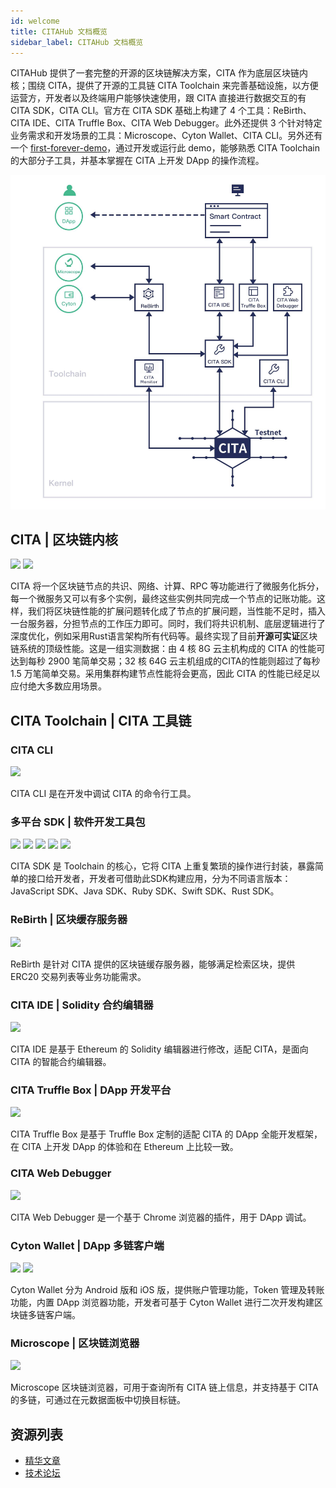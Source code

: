 ```yaml
---
id: welcome
title: CITAHub 文档概览
sidebar_label: CITAHub 文档概览
---
```


CITAHub 提供了一套完整的开源的区块链解决方案，CITA 作为底层区块链内核；围绕 CITA，提供了开源的工具链 CITA Toolchain 来完善基础设施，以方便运营方，开发者以及终端用户能够快速使用，跟 CITA 直接进行数据交互的有 CITA SDK，CITA CLI。官方在 CITA SDK 基础上构建了 4 个工具：ReBirth、CITA IDE、CITA Truffle Box、CITA Web Debugger。此外还提供 3 个针对特定业务需求和开发场景的工具：Microscope、Cyton Wallet、CITA CLI。另外还有一个 [first-forever-demo](https://github.com/citahub/first-forever-demo)，通过开发或运行此 demo，能够熟悉 CITA Toolchain 的大部分子工具，并基本掌握在 CITA 上开发 DApp 的操作流程。

![](assets/first-page.jpg)

## CITA | 区块链内核

[![](https://img.shields.io/badge/CITA-Documents-green.svg)](https://docs.citahub.com/zh-CN/cita/cita-intro)
[![](https://img.shields.io/badge/CITA-GitHub-lightgrey.svg)](https://github.com/citahub/cita/)

CITA 将一个区块链节点的共识、网络、计算、RPC 等功能进行了微服务化拆分，每一个微服务又可以有多个实例，最终这些实例共同完成一个节点的记账功能。这样，我们将区块链性能的扩展问题转化成了节点的扩展问题，当性能不足时，插入一台服务器，分担节点的工作压力即可。同时，我们将共识机制、底层逻辑进行了深度优化，例如采用Rust语言架构所有代码等。最终实现了目前**开源可实证**区块链系统的顶级性能。这是一组实测数据：由 4 核 8G 云主机构成的 CITA 的性能可达到每秒 2900 笔简单交易；32 核 64G 云主机组成的CITA的性能则超过了每秒 1.5 万笔简单交易。采用集群构建节点性能将会更高，因此 CITA 的性能已经足以应付绝大多数应用场景。

## CITA Toolchain | CITA 工具链

### CITA CLI

[![](https://img.shields.io/badge/CITA_CLI-GitHub-lightgrey.svg)](https://github.com/citahub/cita-cli)

CITA CLI 是在开发中调试 CITA 的命令行工具。

### 多平台 SDK | 软件开发工具包

[![](https://img.shields.io/badge/CITA_SDK(JavaScript)-GitHub-lightgrey.svg)](https://github.com/citahub/cita-sdk-js)
[![](https://img.shields.io/badge/CITA_SDK(Java)-GitHub-lightgrey.svg)](https://github.com/citahub/cita-sdk-java)
[![](https://img.shields.io/badge/CITA_SDK(Swift)-GitHub-lightgrey.svg)](https://github.com/citahub/cita-sdk-swift)
[![](https://img.shields.io/badge/CITA_SDK(Ruby)-GitHub-lightgrey.svg)](https://github.com/citahub/cita-sdk-ruby)
[![](https://img.shields.io/badge/CITA_SDK(Rust)-GitHub-lightgrey.svg)](https://github.com/citahub/cita-common/tree/develop/cita-web3)

CITA SDK 是 Toolchain 的核心，它将 CITA 上重复繁琐的操作进行封装，暴露简单的接口给开发者，开发者可借助此SDK构建应用，分为不同语言版本：JavaScript SDK、Java SDK、Ruby SDK、Swift SDK、Rust SDK。

### ReBirth | 区块缓存服务器

[![](https://img.shields.io/badge/ReBirth-GitHub-lightgrey.svg)](https://github.com/citahub/re-birth/)

ReBirth 是针对 CITA 提供的区块链缓存服务器，能够满足检索区块，提供 ERC20 交易列表等业务功能需求。

### CITA IDE | Solidity 合约编辑器

[![](https://img.shields.io/badge/CITA_IDE-GitHub-lightgrey.svg)](https://github.com/citahub/cita-ide)

CITA IDE 是基于 Ethereum 的 Solidity 编辑器进行修改，适配 CITA，是面向 CITA 的智能合约编辑器。

### CITA Truffle Box | DApp 开发平台

[![](https://img.shields.io/badge/Truffle_Box-GitHub-lightgrey.svg)](https://github.com/citahub/cita-truffle-box)

CITA Truffle Box 是基于 Truffle Box 定制的适配 CITA 的 DApp 全能开发框架，在 CITA 上开发 DApp 的体验和在 Ethereum 上比较一致。

### CITA Web Debugger

[![](https://img.shields.io/badge/Web_Debugger-GitHub-lightgrey.svg)](https://github.com/citahub/cita-sdk-js/tree/develop/packages/cita-web-debugger)

CITA Web Debugger 是一个基于 Chrome 浏览器的插件，用于 DApp 调试。

### Cyton Wallet | DApp 多链客户端

[![](https://img.shields.io/badge/Cyton(Android)-GitHub-lightgrey.svg)](https://github.com/citahub/cyton-android)
[![](https://img.shields.io/badge/Cyton(iOS)-GitHub-lightgrey.svg)](https://github.com/citahub/cyton-ios)

Cyton Wallet 分为 Android 版和 iOS 版，提供账户管理功能，Token 管理及转账功能，内置 DApp 浏览器功能，开发者可基于 Cyton Wallet 进行二次开发构建区块链多链客户端。

### Microscope | 区块链浏览器

[![](https://img.shields.io/badge/Microscope-GitHub-lightgrey.svg)](https://github.com/citahub/microscope/)

Microscope 区块链浏览器，可用于查询所有 CITA 链上信息，并支持基于 CITA 的多链，可通过在元数据面板中切换目标链。

## 资源列表

- [精华文章](https://mp.weixin.qq.com/mp/homepage?__biz=MzI4ODk4ODYxMg==&hid=7)
- [技术论坛](https://talk.citahub.com/)


